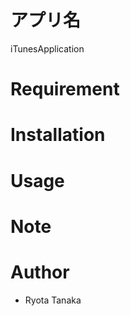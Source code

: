 # アプリ名
iTunesApplication


# Requirement



# Installation


# Usage



# Note


# Author

* Ryota Tanaka



